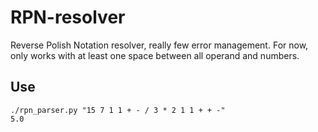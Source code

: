 # RPN-resolver

Reverse Polish Notation resolver, really few error management. For now, only works with at least one space between all operand and numbers.

## Use

```
./rpn_parser.py "15 7 1 1 + - / 3 * 2 1 1 + + -"
5.0
```